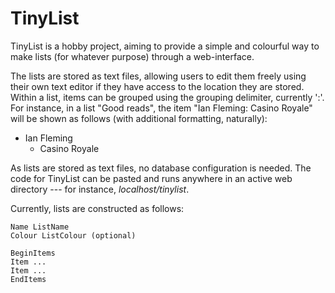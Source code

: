 # TinyList

TinyList is a hobby project, aiming to provide a simple and colourful way to make lists (for whatever purpose) through a web-interface.

The lists are stored as text files, allowing users to edit them freely using their own text editor if they have access to the location they are stored. Within a list, items can be grouped using the grouping delimiter, currently ':'. For instance, in a list "Good reads", the item "Ian Fleming: Casino Royale" will be shown as follows (with additional formatting, naturally):

* Ian Fleming
  * Casino Royale

As lists are stored as text files, no database configuration is needed. The code for TinyList can be pasted and runs anywhere in an active web directory --- for instance, *localhost/tinylist*.

Currently, lists are constructed as follows:

```
Name ListName
Colour ListColour (optional)

BeginItems
Item ...
Item ...
EndItems
```
